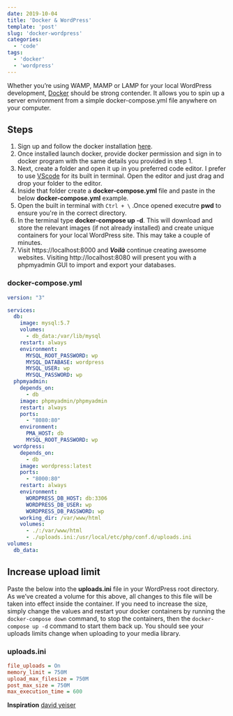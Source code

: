 ```yaml
---
date: 2019-10-04
title: 'Docker & WordPress'
template: 'post'
slug: 'docker-wordpress'
categories:
  - 'code'
tags:
  - 'docker'
  - 'wordpress'
---
```


Whether you’re using WAMP, MAMP or LAMP for your local WordPress development, [Docker](https://www.docker.com/) should be strong contender. It allows you to spin up a server environment from a simple docker-compose.yml file anywhere on your computer.

## Steps

1.  Sign up and follow the docker installation [here](https://www.docker.com/get-started).
2.  Once installed launch docker, provide docker permission and sign in to docker program with the same details you provided in step 1.
3.  Next, create a folder and open it up in you preferred code editor. I prefer to use [VScode](https://code.visualstudio.com/) for its built in terminal. Open the editor and just drag and drop your folder to the editor.
4.  Inside that folder create a **docker-compose.yml** file and paste in the below **docker-compose.yml** example.
5.  Open the built in terminal with `Ctrl + \` .Once opened executre **pwd** to ensure you're in the correct directory.
6.  In the terminal type **docker-compose up -d**. This will download and store the relevant images (if not already installed) and create unique containers for your local WordPress site. This may take a couple of minutes.
7.  Visit https://localhost:8000 and **_Voilà_** continue creating awesome websites. Visiting http://localhost:8080 will present you with a phpmyadmin GUI to import and export your databases.

### docker-compose.yml

```yaml
version: "3"

services:
  db:
    image: mysql:5.7
    volumes:
      - db_data:/var/lib/mysql
    restart: always
    environment:
      MYSQL_ROOT_PASSWORD: wp
      MYSQL_DATABASE: wordpress
      MYSQL_USER: wp
      MYSQL_PASSWORD: wp
  phpmyadmin:
    depends_on:
      - db
    image: phpmyadmin/phpmyadmin
    restart: always
    ports:
      - "8080:80"
    environment:
      PMA_HOST: db
      MYSQL_ROOT_PASSWORD: wp
  wordpress:
    depends_on:
      - db
    image: wordpress:latest
    ports:
      - "8000:80"
    restart: always
    environment:
      WORDPRESS_DB_HOST: db:3306
      WORDPRESS_DB_USER: wp
      WORDPRESS_DB_PASSWORD: wp
    working_dir: /var/www/html
    volumes:
      - ./:/var/www/html
      - ./uploads.ini:/usr/local/etc/php/conf.d/uploads.ini
volumes:
  db_data:
```

## Increase upload limit

Paste the below into the **uploads.ini** file in your WordPress root directory. As we’ve created a volume for this above, all changes to this file will be taken into effect inside the container. If you need to increase the size, simply change the values and restart your docker containers by running the `docker-compose down` command, to stop the containers, then the `docker-compose up -d` command to start them back up. You should see your uploads limits change when uploading to your media library.

### uploads.ini

```ini
file_uploads = On
memory_limit = 750M
upload_max_filesize = 750M
post_max_size = 750M
max_execution_time = 600
```

**Inspiration** [david yeiser](https://davidyeiser.com/tutorial/docker-wordpress-theme-setup)
